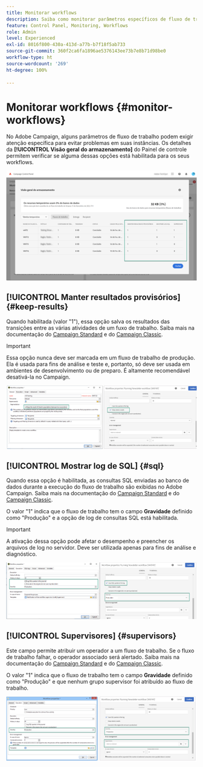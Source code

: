 ```yaml
---
title: Monitorar workflows
description: Saiba como monitorar parâmetros específicos de fluxo de trabalho que podem exigir atenção para evitar problemas em suas instâncias.
feature: Control Panel, Monitoring, Workflows
role: Admin
level: Experienced
exl-id: 8016f800-430a-413d-a77b-b7f18f5ab733
source-git-commit: 360f2ca6fa1896ae5376143ee73b7e8b71d98be0
workflow-type: ht
source-wordcount: '269'
ht-degree: 100%

---
```


# Monitorar workflows {#monitor-workflows}

<!-- Clean paused and completed workflows

When [!DNL Adobe Campaign] workflows are paused or completed, they leave temporary tables on your instances database that consume space and can lead to performance issues.

Control Panel allows you to identify those workflows and clean the temporary resources generated on your instances.

>[!NOTE]
>
>Technically, this operation executes the **[!UICONTROL Database cleanup technical workflow]** that runs on your Campaign instance everyday (see [Campaign Standard](https://experienceleague.adobe.com/docs/campaign-standard/using/administrating/application-settings/technical-workflows.html#list-of-technical-workflows) and [Campaign Classic](https://experienceleague.adobe.com/docs/campaign-classic/using/monitoring-campaign-classic/data-processing/database-cleanup-workflow.html) documentation). 

To clean paused and completed workflows, follow these steps:

1. Navigate to the **[!UICONTROL Performance monitoring]** card.

1. In the **[!UICONTROL Databases]** tab, select the instance where you want to perform the operation.

1. Access the **[!UICONTROL Storage overview]** details, then filter the list on **[!UICONTROL Temporary tables]**. Learn more on **[!UICONTROL Storage overview]** in [this page](database-storage-overview.md).

    ![](assets/wkf-monitoring-filter.png)

1. All temporary tables generated on your instances by workflows and deliveries display. Click the **[!UICONTROL Clean now]** button to delete the resources generated by paused and completed workflows.

    ![](assets/wkf-monitoring-clean.png)

1. Once the operation is confirmed, you can track the estimated remaining time in the **[!UICONTROL Storage overview]** list.

    ![](assets/wkf-monitoring-in-progress.png)

Monitor workflow parameters -->

No Adobe Campaign, alguns parâmetros de fluxo de trabalho podem exigir atenção específica para evitar problemas em suas instâncias. Os detalhes da **[!UICONTROL Visão geral do armazenamento]** do Painel de controle permitem verificar se alguma dessas opções está habilitada para os seus workflows.

![](assets/wkf-monitoring-parameters.png)

## **[!UICONTROL Manter resultados provisórios]** {#keep-results}

Quando habilitada (valor &quot;1&quot;), essa opção salva os resultados das transições entre as várias atividades de um fuxo de trabalho. Saiba mais na documentação do [Campaign Standard](https://experienceleague.adobe.com/docs/campaign-standard/using/managing-processes-and-data/executing-a-workflow/managing-execution-options.html?lang=pt-BR) e do [Campaign Classic](https://experienceleague.adobe.com/docs/campaign-classic/using/automating-with-workflows/introduction/workflow-best-practices.html?lang=pt-BR#logs).

>[!IMPORTANT]
>
>Essa opção nunca deve ser marcada em um fluxo de trabalho de produção. Ela é usada para fins de análise e teste e, portanto, só deve ser usada em ambientes de desenvolvimento ou de preparo. É altamente recomendável desativá-la no Campaign.

![](assets/wkf-monitoring-keep.png)

## **[!UICONTROL Mostrar log de SQL]** {#sql}

Quando essa opção é habilitada, as consultas SQL enviadas ao banco de dados durante a execução do fluxo de trabalho são exibidas no Adobe Campaign. Saiba mais na documentação do [Campaign Standard](https://experienceleague.adobe.com/docs/campaign-standard/using/managing-processes-and-data/executing-a-workflow/managing-execution-options.html?lang=pt-BR) e do [Campaign Classic](https://experienceleague.adobe.com/docs/campaign-classic/using/automating-with-workflows/advanced-management/workflow-properties.html?lang=pt-BR#execution).

O valor &quot;1&quot; indica que o fluxo de trabalho tem o campo **Gravidade** definido como &quot;Produção&quot; e a opção de log de consultas SQL está habilitada.

>[!IMPORTANT]
>
>A ativação dessa opção pode afetar o desempenho e preencher os arquivos de log no servidor. Deve ser utilizada apenas para fins de análise e diagnóstico.

![](assets/wkf-monitoring-sql.png)

## **[!UICONTROL Supervisores]** {#supervisors}

Este campo permite atribuir um operador a um fluxo de trabalho. Se o fluxo de trabalho falhar, o operador associado será alertado. Saiba mais na documentação do [Campaign Standard](https://experienceleague.adobe.com/docs/campaign-standard/using/managing-processes-and-data/executing-a-workflow/monitoring-workflow-execution.html?lang=pt-BR#error-management) e do [Campaign Classic](https://experienceleague.adobe.com/docs/campaign-classic/using/automating-with-workflows/advanced-management/workflow-properties.html?lang=pt-BR#error-management).

O valor &quot;1&quot; indica que o fluxo de trabalho tem o campo **Gravidade** definido como &quot;Produção&quot; e que nenhum grupo supervisor foi atribuído ao fluxo de trabalho.

![](assets/wkf-monitoring-supervisors.png)

